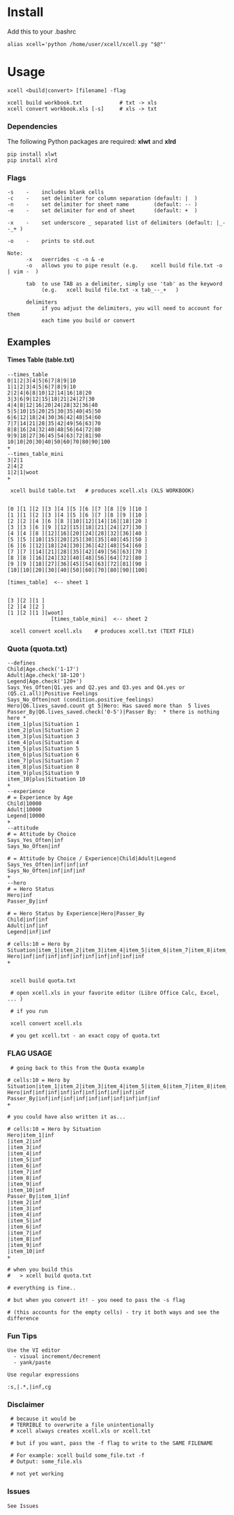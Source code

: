 # Install

Add this to your .bashrc

    alias xcell='python /home/user/xcell/xcell.py "$@"'

# Usage

    xcell <build|convert> [filename] -flag

    xcell build workbook.txt            # txt -> xls
    xcell convert workbook.xls [-s]     # xls -> txt

### Dependencies
The following Python packages are required: __xlwt__ and __xlrd__

    pip install xlwt
    pip install xlrd

### Flags

    -s    -    includes blank cells
    -c    -    set delimiter for column separation (default: |  )
    -n    -    set delimiter for sheet name        (default: -- )
    -e    -    set delimiter for end of sheet      (default: +  )
 
    -x    -    set underscore _ separated list of delimiters (default: |_--_+ )
    
    -o    -    prints to std.out
 
    Note:
          -x   overrides -c -n & -e
          -o   allows you to pipe result (e.g.    xcell build file.txt -o | vim -  )

          tab  to use TAB as a delimiter, simply use 'tab' as the keyword
               (e.g.   xcell build file.txt -x tab_--_+   )

          delimiters
               if you adjust the delimiters, you will need to account for them 
               each time you build or convert


## Examples

#### Times Table (table.txt)

    --times_table
    0|1|2|3|4|5|6|7|8|9|10
    1|1|2|3|4|5|6|7|8|9|10
    2|2|4|6|8|10|12|14|16|18|20
    3|3|6|9|12|15|18|21|24|27|30
    4|4|8|12|16|20|24|28|32|36|40
    5|5|10|15|20|25|30|35|40|45|50
    6|6|12|18|24|30|36|42|48|54|60
    7|7|14|21|28|35|42|49|56|63|70
    8|8|16|24|32|40|48|56|64|72|80
    9|9|18|27|36|45|54|63|72|81|90
    10|10|20|30|40|50|60|70|80|90|100
    +
    --times_table_mini
    3|2|1
    2|4|2
    1|2|1|woot
    +

     xcell build table.txt   # produces xcell.xls (XLS WORKBOOK)

    
    [0 ][1 ][2 ][3 ][4 ][5 ][6 ][7 ][8 ][9 ][10 ]
    [1 ][1 ][2 ][3 ][4 ][5 ][6 ][7 ][8 ][9 ][10 ]
    [2 ][2 ][4 ][6 ][8 ][10][12][14][16][18][20 ]
    [3 ][3 ][6 ][9 ][12][15][18][21][24][27][30 ]
    [4 ][4 ][8 ][12][16][20][24][28][32][36][40 ]
    [5 ][5 ][10][15][20][25][30][35][40][45][50 ]
    [6 ][6 ][12][18][24][30][36][42][48][54][60 ]
    [7 ][7 ][14][21][28][35][42][49][56][63][70 ]
    [8 ][8 ][16][24][32][40][48][56][64][72][80 ]
    [9 ][9 ][18][27][36][45][54][63][72][81][90 ]
    [10][10][20][30][40][50][60][70][80][90][100]

    [times_table]  <-- sheet 1
    

    [3 ][2 ][1 ]
    [2 ][4 ][2 ]
    [1 ][2 ][1 ][woot]
                  [times_table_mini]  <-- sheet 2

     xcell convert xcell.xls    # produces xcell.txt (TEXT FILE)


### Quota (quota.txt)

    --defines
    Child|Age.check('1-17')
    Adult|Age.check('18-120')
    Legend|Age.check('120+')
    Says_Yes_Often|Q1.yes and Q2.yes and Q3.yes and Q4.yes or (Q5.c1.all)|Positive Feelings
    Says_No_Often|not (condition.positive_feelings)
    Hero|Q6.lives_saved.count gt 5|Hero: Has saved more than  5 lives
    Passer_By|Q6.lives_saved.check('0-5')|Passer By:  * there is nothing here *
    item_1|plus|Situation 1
    item_2|plus|Situation 2
    item_3|plus|Situation 3
    item_4|plus|Situation 4
    item_5|plus|Situation 5
    item_6|plus|Situation 6
    item_7|plus|Situation 7
    item_8|plus|Situation 8
    item_9|plus|Situation 9
    item_10|plus|Situation 10
    +
    --experience
    # = Experience by Age
    Child|10000
    Adult|10000
    Legend|10000
    +
    --attitude
    # = Attitude by Choice 
    Says_Yes_Often|inf
    Says_No_Often|inf

    # = Attitude by Choice / Experience|Child|Adult|Legend
    Says_Yes_Often|inf|inf|inf
    Says_No_Often|inf|inf|inf
    +
    --hero
    # = Hero Status
    Hero|inf
    Passer_By|inf

    # = Hero Status by Experience|Hero|Passer_By
    Child|inf|inf
    Adult|inf|inf
    Legend|inf|inf

    # cells:10 = Hero by Situation|item_1|item_2|item_3|item_4|item_5|item_6|item_7|item_8|item_9|item_10
    Hero|inf|inf|inf|inf|inf|inf|inf|inf|inf|inf
    +


     xcell build quota.txt

     # open xcell.xls in your favorite editor (Libre Office Calc, Excel, ... )

     # if you run

     xcell convert xcell.xls

     # you get xcell.txt - an exact copy of quota.txt


### FLAG USAGE

     # going back to this from the Quota example
    
    # cells:10 = Hero by Situation|item_1|item_2|item_3|item_4|item_5|item_6|item_7|item_8|item_9|item_10
    Hero|inf|inf|inf|inf|inf|inf|inf|inf|inf|inf
    Passer_By|inf|inf|inf|inf|inf|inf|inf|inf|inf|inf
    +

    # you could have also written it as...

    # cells:10 = Hero by Situation
    Hero|item_1|inf
    |item_2|inf
    |item_3|inf
    |item_4|inf
    |item_5|inf
    |item_6|inf
    |item_7|inf
    |item_8|inf
    |item_9|inf
    |item_10|inf
    Passer_By|item_1|inf
    |item_2|inf
    |item_3|inf
    |item_4|inf
    |item_5|inf
    |item_6|inf
    |item_7|inf
    |item_8|inf
    |item_9|inf
    |item_10|inf
    +

    # when you build this 
    #   > xcell build quota.txt

    # everything is fine..

    # but when you convert it! - you need to pass the -s flag

    # (this accounts for the empty cells) - try it both ways and see the difference
    
### Fun Tips

    Use the VI editor
      - visual increment/decrement
      - yank/paste

    Use regular expressions

    :s,|.*,|inf,cg
    
    
### Disclaimer

     # because it would be
     # TERRIBLE to overwrite a file unintentionally
     # xcell always creates xcell.xls or xcell.txt

     # but if you want, pass the -f flag to write to the SAME FILENAME

     # For example: xcell build some_file.txt -f
     # Output: some_file.xls

     # not yet working

### Issues

    See Issues
